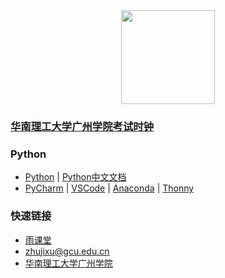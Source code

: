<div align="center">
<img src="https://raw.githubusercontent.com/zhujixu/xuefulu.com/master/SOE.png" height="150" width="150" >
</div>

### [**华南理工大学广州学院考试时钟**](http://10.5.1.246/clock)

### **Python**
+ [Python](https://www.python.org/downloads/)   |   [Python中文文档](https://docs.python.org/zh-cn/3/)
+ [PyCharm](http://www.jetbrains.com/pycharm/download/)   |   [VSCode](https://code.visualstudio.com/)   |   [Anaconda](https://www.anaconda.com/distribution/)   |   [Thonny](https://thonny.org/)

### **快速链接**
+ [雨课堂](https://www.yuketang.cn/web)
+ [zhujixu@gcu.edu.cn](https://github.com/login)
+ [华南理工大学广州学院](http://www.gcu.edu.cn/)
